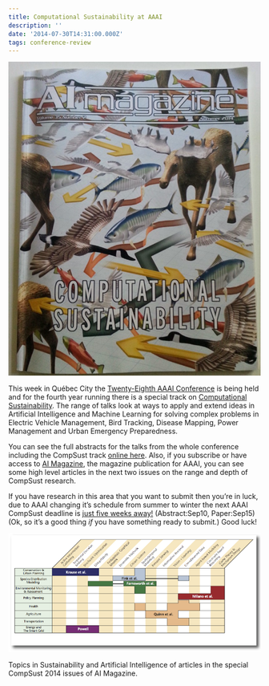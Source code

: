 ```yaml
---
title: Computational Sustainability at AAAI
description: ''
date: '2014-07-30T14:31:00.000Z'
tags: conference-review
---
```


![](/assets/0__k__gh3PYlw__0gXlZR.jpg)

This week in Québec City the [Twenty-Eighth AAAI Conference](http://www.aaai.org/Conferences/AAAI/aaai14.php) is being held and for the fourth year running there is a special track on [Computational Sustainability](http://www.computational-sustainability.org/). The range of talks look at ways to apply and extend ideas in Artificial Intelligence and Machine Learning for solving complex problems in Electric Vehicle Management, Bird Tracking, Disease Mapping, Power Management and Urban Emergency Preparedness.

You can see the full abstracts for the talks from the whole conference including the CompSust track [online here](http://easychair.org/smart-program/AAAI-14/2014-07-29.html#talk:3872). Also, if you subscribe or have access to [AI Magazine](http://www.aaai.org/Magazine/magazine.php), the magazine publication for AAAI, you can see some high level articles in the next two issues on the range and depth of CompSust research.

If you have research in this area that you want to submit then you’re in luck, due to AAAI changing it’s schedule from summer to winter the next AAAI CompSust deadline is [just five weeks away!](http://www.aaai.org/Conferences/AAAI/2015/aaai15computational.php) (Abstract:Sep10, Paper:Sep15) (Ok, so it’s a good thing _if_ you have something ready to submit.) Good luck!

![](/assets/0__b0chleK7__Pb__h2Pr.png)

Topics in Sustainability and Artificial Intelligence of articles in the special CompSust 2014 issues of AI Magazine.
